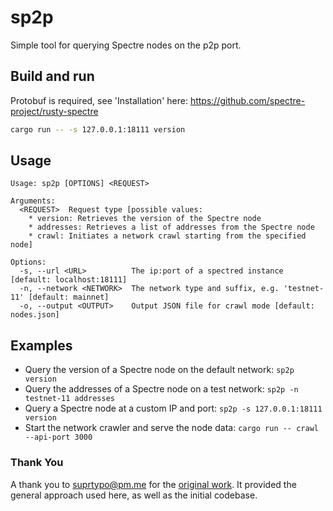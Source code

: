 # sp2p

Simple tool for querying Spectre nodes on the p2p port.

## Build and run

Protobuf is required, see 'Installation' here: https://github.com/spectre-project/rusty-spectre

```bash
cargo run -- -s 127.0.0.1:18111 version
```

## Usage

```text
Usage: sp2p [OPTIONS] <REQUEST>

Arguments:
  <REQUEST>  Request type [possible values:
    * version: Retrieves the version of the Spectre node
    * addresses: Retrieves a list of addresses from the Spectre node
    * crawl: Initiates a network crawl starting from the specified node]

Options:
  -s, --url <URL>          The ip:port of a spectred instance [default: localhost:18111]
  -n, --network <NETWORK>  The network type and suffix, e.g. 'testnet-11' [default: mainnet]
  -o, --output <OUTPUT>    Output JSON file for crawl mode [default: nodes.json]
```

## Examples

- Query the version of a Spectre node on the default network: `sp2p version`
- Query the addresses of a Spectre node on a test network: `sp2p -n testnet-11 addresses`
- Query a Spectre node at a custom IP and port: `sp2p -s 127.0.0.1:18111 version`
- Start the network crawler and serve the node data: `cargo run -- crawl --api-port 3000`

### Thank You
A thank you to suprtypo@pm.me for the [original work](https://github.com/supertypo/kp2p). 
It provided the general approach used here, as well as the initial codebase.
